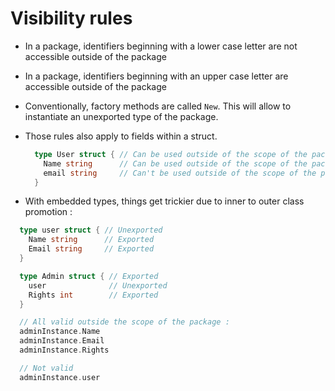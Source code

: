 Visibility rules
================
- In a package, identifiers beginning with a lower case letter are not accessible outside of the package
- In a package, identifiers beginning with an upper case letter are accessible outside of the package
- Conventionally, factory methods are called `New`. This will allow to instantiate an unexported type of the package.
- Those rules also apply to fields within a struct.
  ```go
    type User struct { // Can be used outside of the scope of the package
      Name string      // Can be used outside of the scope of the package
      email string     // Can't be used outside of the scope of the package
    }
  ```

- With embedded types, things get trickier due to inner to outer class promotion :
```go
  type user struct { // Unexported
    Name string      // Exported
    Email string     // Exported
  }

  type Admin struct { // Exported
    user              // Unexported
    Rights int        // Exported
  }

  // All valid outside the scope of the package :
  adminInstance.Name
  adminInstance.Email
  adminInstance.Rights

  // Not valid
  adminInstance.user
```
